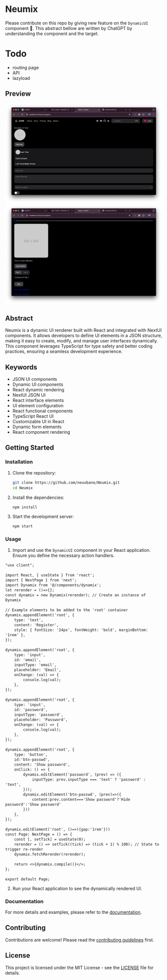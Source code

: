 # Neumix
Please contribute on this repo by giving new feature on the `DynamicUI` component 🙏. This abstract bellow are written by ChatGPT by understanding the component and the target.

# Todo
- routing page
- API
- lazyload

## Preview
![preview1](/screenshoots/preview1.png)
![preview2](/screenshoots/preview2.png)

## Abstract
Neumix is a dynamic UI renderer built with React and integrated with NextUI components. It allows developers to define UI elements in a JSON structure, making it easy to create, modify, and manage user interfaces dynamically. This component leverages TypeScript for type safety and better coding practices, ensuring a seamless development experience.

## Keywords
- JSON UI components
- Dynamic UI components
- React dynamic rendering
- NextUI JSON UI
- React interface elements
- UI element configuration
- React functional components
- TypeScript React UI
- Customizable UI in React
- Dynamic form elements
- React component rendering

## Getting Started

### Installation
1. Clone the repository:
   ```sh
   git clone https://github.com/neuxbane/Neumix.git
   cd Neumix
   ```

2. Install the dependencies:
   ```sh
   npm install
   ```

3. Start the development server:
   ```sh
   npm start
   ```

### Usage

1. Import and use the `DynamicUI` component in your React application. Ensure you define the necessary action handlers.

```tsx
"use client";

import React, { useState } from 'react';
import { NextPage } from 'next';
import Dynamix from '@/components/dynamix';
let rerender = ()=>{};
const dynamix = new Dynamix(rerender); // Create an instance of Dynamix

// Example elements to be added to the 'root' container
dynamix.appendElement('root', {
	type: 'text',
	content: 'Register',
	style: { fontSize: '24px', fontWeight: 'bold', marginBottom: '1rem' },
});

dynamix.appendElement('root', {
	type: 'input',
	id: 'email',
	inputType: 'email',
	placeholder: 'Email',
	onChange: (val) => {
		console.log(val);
	},
});

dynamix.appendElement('root', {
	type: 'input',
	id: 'password',
	inputType: 'password',
	placeholder: 'Password',
	onChange: (val) => {
		console.log(val);
	},
});

dynamix.appendElement('root', {
	type: 'button',
	id:'btn-passwd',
	content: 'Show password',
	onClick: () => {
		dynamix.editElement('password', (prev) => ({
			inputType: prev.inputType === 'text' ? 'password' : 'text',
		}));
		dynamix.editElement('btn-passwd', (prev)=>({
			content:prev.content==='Show password'?'Hide password':'Show password'
		}))
	},
});

dynamix.editElement('root', ()=>({gap:'1rem'}))
const Page: NextPage = () => {
	const [, setTick] = useState(0);
	rerender = () => setTick((tick) => (tick + 1) % 100); // State to trigger re-render
	dynamix.fetchRerender(rerender);

	return <>{dynamix.compile()}</>;
};

export default Page;
   ```

2. Run your React application to see the dynamically rendered UI.

### Documentation
For more details and examples, please refer to the [documentation](./docs).

## Contributing
Contributions are welcome! Please read the [contributing guidelines](./CONTRIBUTING.md) first.

## License
This project is licensed under the MIT License - see the [LICENSE](./LICENSE) file for details.